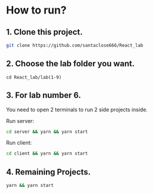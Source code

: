 # How to run?

## 1. Clone this project.
```bash
git clone https://github.com/santaclose666/React_lab
```

## 2. Choose the lab folder you want.
```
cd React_lab/lab(1-9)
```

## 3. For lab number 6.
You need to open 2 terminals to run 2 side projects inside.

Run server:
```bash
cd server && yarn && yarn start
```

Run client:
```bash
cd client && yarn && yarn start
```

## 4. Remaining Projects.
```bash
yarn && yarn start
```
